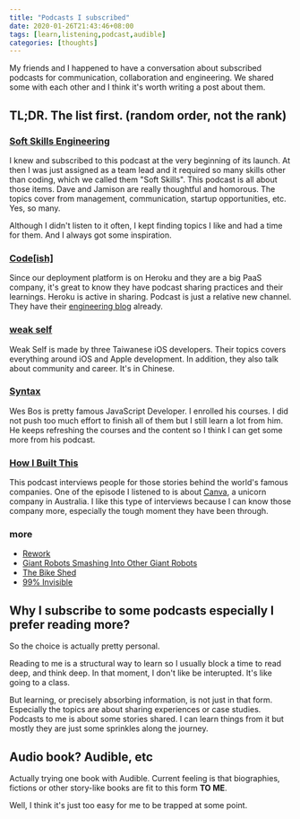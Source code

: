 ```yaml
---
title: "Podcasts I subscribed"
date: 2020-01-26T21:43:46+08:00
tags: [learn,listening,podcast,audible]
categories: [thoughts]
---
```


My friends and I happened to have a conversation about subscribed podcasts for communication, collaboration and engineering.
We shared some with each other and I think it's worth writing a post about them.

## TL;DR. The list first. (random order, not the rank)

### [Soft Skills Engineering](https://softskills.audio/)

I knew and subscribed to this podcast at the very beginning of its launch. At then I was just assigned as a team lead and it required so many skills other than coding, which we called them "Soft Skills". This podcast is all about those items. Dave and Jamison are really thoughtful and homorous. The topics cover from management, communication, startup opportunities, etc. Yes, so many.

Although I didn't listen to it often, I kept finding topics I like and had a time for them. And I always got some inspiration.

### [Code[ish]](https://www.heroku.com/podcasts/codeish)

Since our deployment platform is on Heroku and they are a big PaaS company, it's great to know they have podcast sharing practices and their learnings. Heroku is active in sharing. Podcast is just a relative new channel. They have their [engineering blog](https://blog.heroku.com/engineering) already.

### [weak self](https://weakself.dev)

Weak Self is made by three Taiwanese iOS developers. Their topics covers everything around iOS and Apple development. In addition, they also talk about community and career. It's in Chinese.

### [Syntax](https://syntax.fm/)

Wes Bos is pretty famous JavaScript Developer. I enrolled his courses. I did not push too much effort to finish all of them but I still learn a lot from him. He keeps refreshing the courses and the content so I think I can get some more from his podcast.

### [How I Built This](https://guyraz.com/how-i-built-this/)

This podcast interviews people for those stories behind the world's famous companies. One of the episode I listened to is about [Canva](https://www.npr.org/2019/01/24/688299882/canva-melanie-perkins), a unicorn company in Australia. I like this type of interviews because I can know those company more, especially the tough moment they have been through.

### more
- [Rework](https://rework.fm/)
- [Giant Robots Smashing Into Other Giant Robots](https://giantrobots.fm/)
- [The Bike Shed](https://bikeshed.fm/)
- [99% Invisible](https://99percentinvisible.org/)

## Why I subscribe to some podcasts especially I prefer reading more?

So the choice is actually pretty personal.

Reading to me is a structural way to learn so I usually block a time to read deep, and think deep. In that moment, I don't like be interupted. It's like going to a class.

But learning, or precisely absorbing information, is not just in that form. Especially the topics are about sharing experiences or case studies. Podcasts to me is about some stories shared. I can learn things from it but mostly they are just some sprinkles along the journey.

## Audio book? Audible, etc

Actually trying one book with Audible. Current feeling is that biographies, fictions or other story-like books are fit to this form **TO ME**.

Well, I think it's just too easy for me to be trapped at some point.
